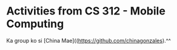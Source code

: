 # Activities  from CS 312 - Mobile Computing
Ka group ko si [China Mae]((https://github.com/chinagonzales).^^
